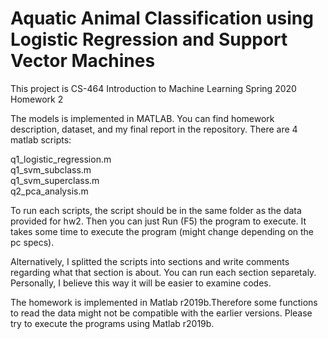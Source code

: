 <h1>Aquatic Animal Classification using Logistic Regression and Support Vector Machines</h1>
<p>This project is CS-464 Introduction to Machine Learning Spring 2020 Homework 2</p>

The models is implemented in MATLAB. You can find homework description, dataset, and my final report in the repository. There are 4 matlab scripts:

q1_logistic_regression.m<br>
q1_svm_subclass.m<br>
q1_svm_superclass.m<br>
q2_pca_analysis.m

To run each scripts, the script should be in the same folder as the data provided for hw2.
Then you can just Run (F5) the program to execute. It takes some time to execute the program (might change depending on the pc specs).

Alternatively, I splitted the scripts into sections and write comments regarding what that section is about.
You can run each section separetaly. Personally, I believe this way it will be easier to examine codes.

The homework is implemented in Matlab r2019b.Therefore some functions to read the data might not be compatible with 
the earlier versions. Please try to execute the programs using Matlab r2019b. 
